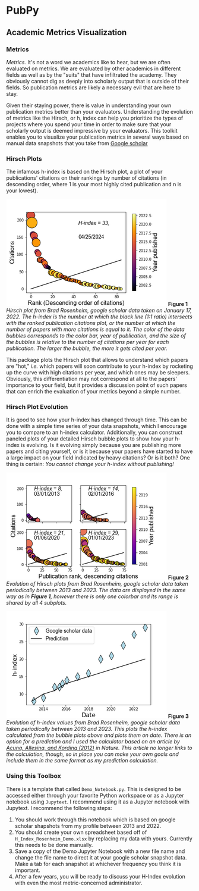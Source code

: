 # PubPy
## Academic Metrics Visualization

### Metrics
*Metrics.* It's not a word we academics like to hear, but we are often evaluated on metrics. We are evaluated by other academics in different fields as well as by the "suits" that have infiltrated the academy. They obviously cannot dig as deeply into scholarly output that is outside of their fields. So publication metrics are likely a necessary evil that are here to stay. 

Given their staying power, there is value in understanding your own publication metrics better than your evaluators. Understanding the evolution of metrics like the Hirsch, or h, index can help you prioritize the types of projects where you spend your time in order to make sure that your scholarly output is deemed impressive by your evaluators. This toolkit enables you to visualize your publication metrics in several ways based on manual data snapshots that you take from [Google scholar](www.scholar.google.com) 

### Hirsch Plots
The infamous h-index is based on the Hirsch plot, a plot of your publications' citations on their rankings by number of citations (in descending order, where 1 is your most highly cited publication and n is your lowest). 

![](Hirsch_Plot_Example_20220117.png)
**Figure 1** *Hirsch plot from Brad Rosenheim, google scholar data taken on January 17, 2022. The h-index is the number at which the black line (1:1 ratio) intersects with the ranked publication citations plot, or the number at which the number of papers with more citations is equal to it. The color of the data bubbles corresponds to the color bar, year of publication, and the size of the bubbles is relative to the number of citations per year for each publication. The larger the bubble, the more it gets cited per year.*

This package plots the Hirsch plot that allows to understand which papers are "hot," *i.e.* which papers will soon contribute to your h-index by rocketing up the curve with high citations per year, and which ones may be sleepers. Obviously, this differentiation may not correspond at all to the papers' importance to your field, but it provides a discussion point of such papers that can enrich the evaluation of your metrics beyond a simple number. 

### Hirsch Plot Evolution
It is good to see how your h-index has changed through time. This can be done with a simple time series of your data snapshots, which I encourage you to compare to an h-index calculator. Additionally, you can construct paneled plots of your detailed Hirsch bubble plots to show how your h-index is evolving. Is it evolving simply because you are publishing more papers and citing yourself, or is it because your papers have started to have a large impact on your field indicated by heavy citations? Or is it both? One thing is certain: *You cannot change your h-index without publishing!*

![](Hirsch_Plot_4Panel_Example.png)
**Figure 2** *Evolution of Hirsch plots from Brad Rosenheim, google scholar data taken periodically between 2013 and 2023. The data are displayed in the same way as in **Figure 1**, however there is only one colorbar and its range is shared by all 4 subplots.*

![](Time_Series_and_Prediction.png)
**Figure 3** *Evolution of h-index values from Brad Rosenheim, google scholar data taken periodically between 2013 and 2023. This plots the h-index calculated from the bubble plots above and plots them on date. There is an option for a prediction and I used the calculator based on an article by [Acuna, Allesina, and Kording (2012)](https://www.nature.com/articles/489201a#Sec1) in Nature. This article no longer links to the calculation, though, so in place you can make your own goals and include them in the same format as my prediction calculation.*

### Using this Toolbox
There is a template that called `Demo_Notebook.py`. This is designed to be accessed either through your favorite Python workspace or as a Jupyter notebook using `Jupytext`. I recommend using it as a Jupyter notebook with Jupytext. I recommend the following steps: 
1. You should work through this notebook which is based on google scholar shapshots from my profile between 2013 and 2022. 
2. You should create your own spreadsheet based off of `H_Index_Rosenheim_Demo.xlsx` by replacing my data with yours. Currently this needs to be done manually. 
3. Save a copy of the Demo Jupyter Notebook with a new file name and change the file name to direct it at your google scholar snapshot data. Make a tab for each snapshot at whichever frequency you think it is important. 
4. After a few years, you will be ready to discuss your H-Index evolution with even the most metric-concerned administrator. 

